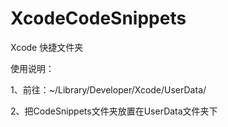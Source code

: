 # XcodeCodeSnippets
Xcode 快捷文件夹

使用说明：

1、前往：~/Library/Developer/Xcode/UserData/

2、把CodeSnippets文件夹放置在UserData文件夹下
